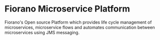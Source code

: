 # Fiorano Microservice Platform
Fiorano's Open source Platform which provides life cycle management of microservices, microservice flows and automates communication between microservices using JMS messaging. 
